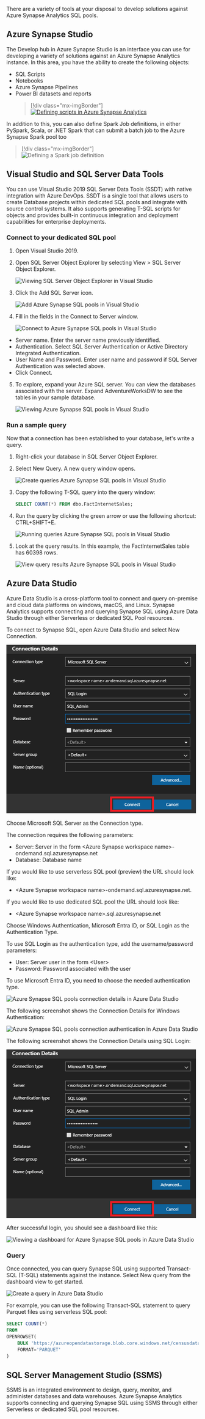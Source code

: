 There are a variety of tools at your disposal to develop solutions against Azure Synapse Analytics SQL pools. 

## Azure Synapse Studio 

The Develop hub in Azure Synapse Studio is an interface you can use for developing a variety of solutions against an Azure Synapse Analytics instance. In this area, you have the ability to create the following objects:
-	SQL Scripts
-	Notebooks
-	Azure Synapse Pipelines
-	Power BI datasets and reports
    > [!div class="mx-imgBorder"]  
    > [![Defining scripts in Azure Synapse Analytics](../media/define-scripts-synapse.png)](../media/define-scripts-synapse.png#lightbox)

In addition to this, you can also define Spark Job definitions, in either PySpark, Scala, or .NET Spark that can submit a batch job to the Azure Synapse Spark pool too

> [!div class="mx-imgBorder"]  
> ![Defining a Spark job definition](../media/spark-job-definition.png)

## Visual Studio and SQL Server Data Tools

You can use Visual Studio 2019 SQL Server Data Tools (SSDT) with native integration with Azure DevOps. SSDT is a single tool that allows users to create Database projects within dedicated SQL pools and integrate with source control systems. It also supports generating T-SQL scripts for objects and provides built-in continuous integration and deployment capabilities for enterprise deployments.

### Connect to your dedicated SQL pool

1.	Open Visual Studio 2019.

2.	Open SQL Server Object Explorer by selecting View > SQL Server Object Explorer.
 
    ![Viewing SQL Server Object Explorer in Visual Studio](../media/view-sql-server-object-explorer.png)

3.	Click the Add SQL Server icon.
 
    ![Add Azure Synapse SQL pools in Visual Studio](../media/add-sql-server.png)

4.	Fill in the fields in the Connect to Server window.
 
    ![Connect to Azure Synapse SQL pools in Visual Studio](../media/connect-sql-server.png)

- Server name. Enter the server name previously identified.
- Authentication. Select SQL Server Authentication or Active Directory Integrated Authentication.
- User Name and Password. Enter user name and password if SQL Server Authentication was selected above.
- Click Connect.

5.	To explore, expand your Azure SQL server. You can view the databases associated with the server. Expand AdventureWorksDW to see the tables in your sample database.
 
    ![Viewing Azure Synapse SQL pools in Visual Studio](../media/view-sql-pools.png)

### Run a sample query

Now that a connection has been established to your database, let's write a query.

1.	Right-click your database in SQL Server Object Explorer.

2.	Select New Query. A new query window opens.
 
    ![Create queries Azure Synapse SQL pools in Visual Studio](../media/create-queries-sql-pools.png)

3.	Copy the following T-SQL query into the query window:

    ```sql
    SELECT COUNT(*) FROM dbo.FactInternetSales;
    ```

4.	Run the query by clicking the green arrow or use the following shortcut: CTRL+SHIFT+E.
 
    ![Running queries Azure Synapse SQL pools in Visual Studio](../media/run-queries-sql-pools.png)

5.	Look at the query results. In this example, the FactInternetSales table has 60398 rows.
 
    ![View query results Azure Synapse SQL pools in Visual Studio](../media/view-query-results-sql-pools.png)

## Azure Data Studio 

Azure Data Studio is a cross-platform tool to connect and query on-premise and cloud data platforms on windows, macOS, and Linux. Synapse Analytics supports connecting and querying Synapse SQL using Azure Data Studio through either Serverless or dedicated SQL Pool resources.

To connect to Synapse SQL, open Azure Data Studio and select New Connection.
 
![Connect to Azure Synapse SQL pools in Azure Data Studio](../media/connect-sql-pools.png)

Choose Microsoft SQL Server as the Connection type.

The connection requires the following parameters:

- Server: Server in the form \<Azure Synapse workspace name\>-ondemand.sql.azuresynapse.net
- Database: Database name
 
If you would like to use serverless SQL pool (preview) the URL should look like:
- \<Azure Synapse workspace name\>-ondemand.sql.azuresynapse.net.

If you would like to use dedicated SQL pool the URL should look like:
- \<Azure Synapse workspace name\>.sql.azuresynapse.net

Choose Windows Authentication, Microsoft Entra ID, or SQL Login as the Authentication Type.

To use SQL Login as the authentication type, add the username/password parameters:
- User: Server user in the form \<User\>
- Password: Password associated with the user

To use Microsoft Entra ID, you need to choose the needed authentication type.
 
![Azure Synapse SQL pools connection details in Azure Data Studio](../media/connection-details-sql-pools.png)

The following screenshot shows the Connection Details for Windows Authentication:
 
![Azure Synapse SQL pools connection authentication in Azure Data Studio](../media/authentication-details-sql-pools.png)

The following screenshot shows the Connection Details using SQL Login:
 
![Connect to Azure Synapse SQL pools in Azure Data Studio](../media/connect-sql-pools.png)

After successful login, you should see a dashboard like this:  

![Viewing a dashboard for Azure Synapse SQL pools in Azure Data Studio](../media/dashboard-sql-pools.png)

### Query

Once connected, you can query Synapse SQL using supported Transact-SQL (T-SQL) statements against the instance. Select New query from the dashboard view to get started.
 
![Create a query in Azure Data Studio](../media/create-query.png)

For example, you can use the following Transact-SQL statement to query Parquet files using serverless SQL pool:

```sql
SELECT COUNT(*)
FROM  
OPENROWSET(
    BULK 'https://azureopendatastorage.blob.core.windows.net/censusdatacontainer/release/us_population_county/year=20*/*.parquet',
    FORMAT='PARQUET'
)
```

## SQL Server Management Studio (SSMS) 

SSMS is an integrated environment to design, query, monitor, and administer databases and data warehouses. Azure Synapse Analytics supports connecting and querying Synapse SQL using SSMS through either Serverless or dedicated SQL pool resources. 
